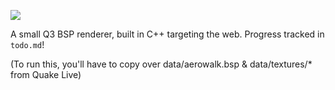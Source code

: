 ![](https://i.imgur.com/HsUMnIh.png)

A small Q3 BSP renderer, built in C++ targeting the web. Progress tracked in `todo.md`!

(To run this, you'll have to copy over data/aerowalk.bsp & data/textures/* from Quake Live)
